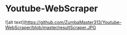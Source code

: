 # Youtube-WebScraper

![alt text](https://github.com/ZumbaMaster313/Youtube-WebScraper/blob/master/resultScraper.JPG
